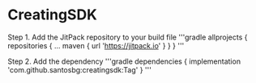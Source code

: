 # CreatingSDK
Step 1. Add the JitPack repository to your build file
'''gradle
allprojects {
		repositories {
			...
			maven { url 'https://jitpack.io' }
		}
	}
'''
 
Step 2. Add the dependency
'''gradle
dependencies {
	        implementation 'com.github.santosbg:creatingsdk:Tag'
	}
 '''
